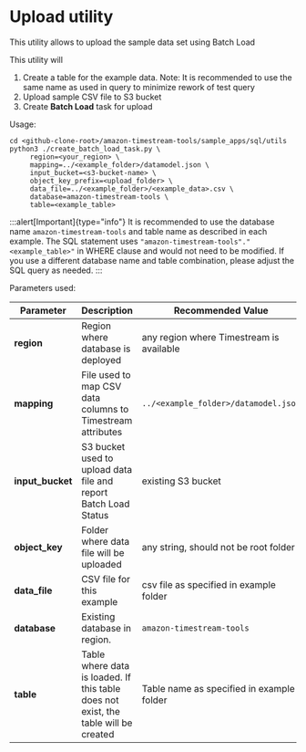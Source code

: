 # Upload utility

This utility allows to upload the sample data set using Batch Load

This utility will

1. Create a table for the example data. Note: It is recommended to use the same name as used in query to minimize rework of test query
2. Upload sample CSV file to S3 bucket
3. Create **Batch Load** task for upload

Usage:

```shell
cd <github-clone-root>/amazon-timestream-tools/sample_apps/sql/utils
python3 ./create_batch_load_task.py \
     region=<your_region> \
     mapping=../<example_folder>/datamodel.json \
     input_bucket=<s3-bucket-name> \
     object_key_prefix=<upload_folder> \
     data_file=../<example_folder>/<example_data>.csv \
     database=amazon-timestream-tools \
     table=<example_table>
```

:::alert[Important]{type="info"}
It is recommended to use the database name `amazon-timestream-tools` and table name as described in each example.
The SQL statement uses `"amazon-timestream-tools"."<example_table>"` in WHERE clause and would not need to be modified.
If you use a different database name and table combination, please adjust the SQL query as needed.
:::

Parameters used:

Parameter        | Description | Recommended Value
-----------------|-------------|-------------------
**region**       | Region where database is deployed | any region where Timestream is available
**mapping**      | File used to map CSV data columns to Timestream attributes | `../<example_folder>/datamodel.json`
**input_bucket** | S3 bucket used to upload data file and report Batch Load Status | existing S3 bucket
**object_key**   | Folder where data file will be uploaded | any string, should not be root folder
**data_file**    | CSV file for this example | csv file as specified in example folder
**database**     | Existing database in region. | `amazon-timestream-tools`
**table**        | Table where data is loaded. If this table does not exist, the table will be created | Table name as specified in example folder
